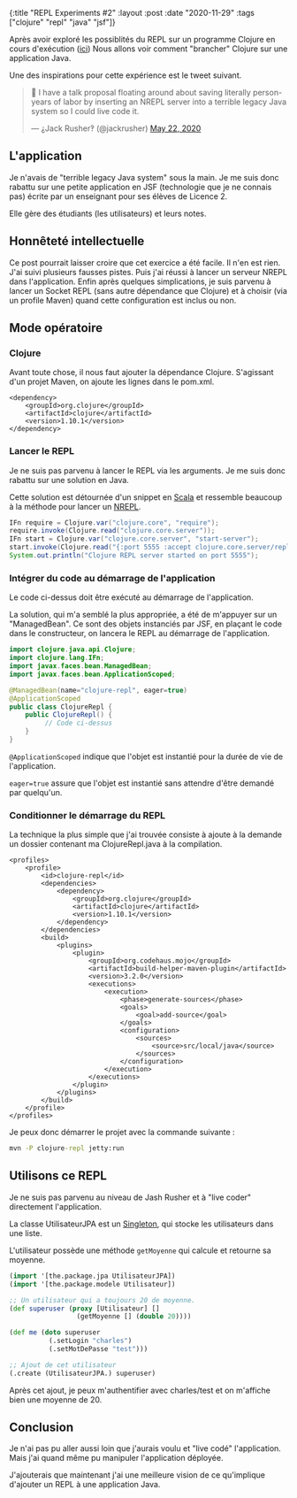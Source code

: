 {:title "REPL Experiments #2"
:layout :post
:date "2020-11-29"
:tags ["clojure" "repl" "java" "jsf"]}

Après avoir exploré les possiblités du REPL sur un programme Clojure en cours d'exécution ([ici](/posts/2020-11-28-repl-experiments-first.md)) Nous allons voir comment "brancher" Clojure sur une application Java.

Une des inspirations pour cette expérience est le tweet suivant.

<blockquote class="twitter-tweet" data-conversation="none"><p lang="en" dir="ltr">💯 I have a talk proposal floating around about saving literally person-years of labor by inserting an NREPL server into a terrible legacy Java system so I could live code it.</p>&mdash; ⸘Jack Rusher‽ (@jackrusher) <a href="https://twitter.com/jackrusher/status/1263877097933754370?ref_src=twsrc%5Etfw">May 22, 2020</a></blockquote> <script async src="https://platform.twitter.com/widgets.js" charset="utf-8"></script>

## L'application

Je n'avais de "terrible legacy Java system" sous la main. Je me suis donc rabattu sur une petite application en JSF (technologie que je ne connais pas) écrite par un enseignant pour ses élèves de Licence 2.

Elle gère des étudiants (les utilisateurs) et leurs notes.

## Honnêteté intellectuelle

Ce post pourrait laisser croire que cet exercice a été facile. Il n'en est rien. J'ai suivi plusieurs fausses pistes. Puis j'ai réussi à lancer un serveur NREPL dans l'application. Enfin après quelques simplications, je suis parvenu à lancer un Socket REPL (sans autre dépendance que Clojure) et à choisir (via un profile Maven) quand cette configuration est inclus ou non.

## Mode opératoire

### Clojure

Avant toute chose, il nous faut ajouter la dépendance Clojure. S'agissant d'un projet Maven, on ajoute les lignes dans le pom.xml.

```maven-pom
<dependency>
    <groupId>org.clojure</groupId>
    <artifactId>clojure</artifactId>
    <version>1.10.1</version>
</dependency>
```

### Lancer le REPL

Je ne suis pas parvenu à lancer le REPL via les arguments. Je me suis donc rabattu sur une solution en Java.

Cette solution est détournée d'un snippet en [Scala](https://blog.michielborkent.nl/clojure-from-scala.html) et ressemble beaucoup à la méthode pour lancer un [NREPL](https://nrepl.org/nrepl/usage/server.html#embedding-in-a-java-application).

``` java
IFn require = Clojure.var("clojure.core", "require");
require.invoke(Clojure.read("clojure.core.server"));
IFn start = Clojure.var("clojure.core.server", "start-server");
start.invoke(Clojure.read("{:port 5555 :accept clojure.core.server/repl :name repl :server-daemon false}"));
System.out.println("Clojure REPL server started on port 5555");
```

### Intégrer du code au démarrage de l'application

Le code ci-dessus doit être exécuté au démarrage de l'application.

La solution, qui m'a semblé la plus appropriée, a été de m'appuyer sur un "ManagedBean". Ce sont des objets instanciés par JSF, en plaçant le code dans le constructeur, on lancera le REPL au démarrage de l'application.

``` java
import clojure.java.api.Clojure;
import clojure.lang.IFn;
import javax.faces.bean.ManagedBean;
import javax.faces.bean.ApplicationScoped;

@ManagedBean(name="clojure-repl", eager=true)
@ApplicationScoped
public class ClojureRepl {
    public ClojureRepl() {
         // Code ci-dessus
    }
}
```

`@ApplicationScoped` indique que l'objet est instantié pour la durée de vie de l'application.

`eager=true` assure que l'objet est instantié sans attendre d'être demandé par quelqu'un.

### Conditionner le démarrage du REPL

La technique la plus simple que j'ai trouvée consiste à ajoute à la demande un dossier contenant ma ClojureRepl.java à la compilation.

``` maven-pom
<profiles>
    <profile>
        <id>clojure-repl</id>
        <dependencies>
            <dependency>
                <groupId>org.clojure</groupId>
                <artifactId>clojure</artifactId>
                <version>1.10.1</version>
            </dependency>
        </dependencies>
        <build>
            <plugins>
                <plugin>
                    <groupId>org.codehaus.mojo</groupId>
                    <artifactId>build-helper-maven-plugin</artifactId>
                    <version>3.2.0</version>
                    <executions>
                        <execution>
                            <phase>generate-sources</phase>
                            <goals>
                                <goal>add-source</goal>
                            </goals>
                            <configuration>
                                <sources>
                                    <source>src/local/java</source>
                                </sources>
                            </configuration>
                        </execution>
                    </executions>
                </plugin>
            </plugins>
        </build>
    </profile>
</profiles>
```

Je peux donc démarrer le projet avec la commande suivante :

``` cmd
mvn -P clojure-repl jetty:run
```

## Utilisons ce REPL

Je ne suis pas parvenu au niveau de Jash Rusher et à "live coder" directement l'application.

La classe UtilisateurJPA est un [Singleton](https://en.wikipedia.org/wiki/Singleton_pattern), qui stocke les utilisateurs dans une liste.

L'utilisateur possède une méthode `getMoyenne` qui calcule et retourne sa moyenne.

``` clojure
(import '[the.package.jpa UtilisateurJPA])
(import '[the.package.modele Utilisateur])

;; Un utilisateur qui a toujours 20 de moyenne.
(def superuser (proxy [Utilisateur] []
                 (getMoyenne [] (double 20))))

(def me (doto superuser
          (.setLogin "charles")
          (.setMotDePasse "test")))

;; Ajout de cet utilisateur
(.create (UtilisateurJPA.) superuser)
```

Après cet ajout, je peux m'authentifier avec charles/test et on m'affiche bien une moyenne de 20.

## Conclusion

Je n'ai pas pu aller aussi loin que j'aurais voulu et "live codé" l'application. Mais j'ai quand même pu manipuler l'application déployée.

J'ajouterais que maintenant j'ai une meilleure vision de ce qu'implique d'ajouter un REPL à une application Java.

